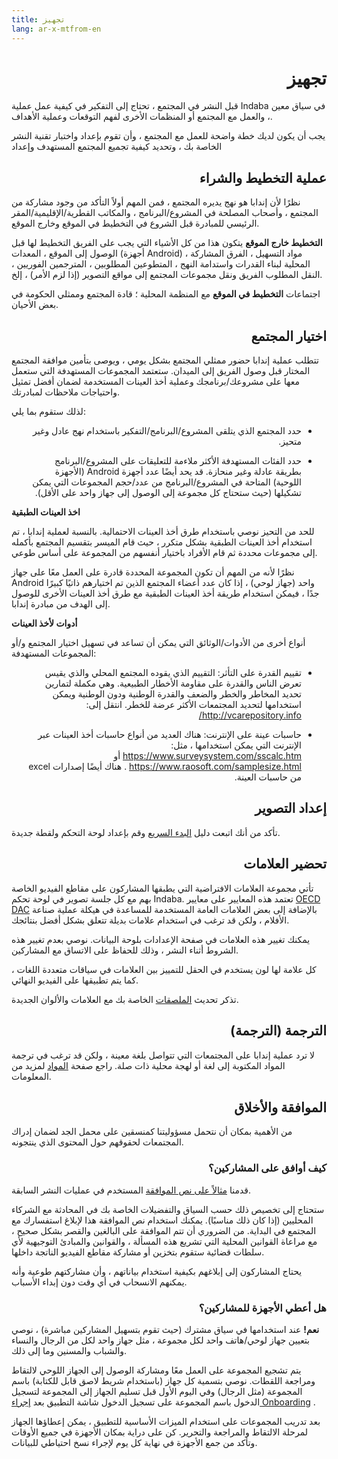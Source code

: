 ```yaml
---
title: تجهيز
lang: ar-x-mtfrom-en
---
```

<ReadTime/> 

<Steps :step="0"/> 

<h1 style=";text-align:right;direction:rtl"> تجهيز </h1> 

<Leader> 

 قبل النشر في المجتمع ، تحتاج إلى التفكير في كيفية عمل عملية Indaba في سياق معين ، والعمل مع المجتمع أو المنظمات الأخرى لفهم التوقعات وعملية الأهداف.  

</Leader> 

<Tip title="نتيجة الخطوة"> 

 يجب أن يكون لديك خطة واضحة للعمل مع المجتمع ، وأن تقوم بإعداد واختبار تقنية النشر الخاصة بك ، وتحديد كيفية تجميع المجتمع المستهدف وإعداد  

</Tip> 

<TimeGuide title="حتى 6 أشهر سابقة"> 

<h2 style=";text-align:right;direction:rtl"> عملية التخطيط والشراء </h2> 

</TimeGuide> 

 نظرًا لأن إندابا هو نهج يديره المجتمع ، فمن المهم أولاً التأكد من وجود مشاركة من المجتمع ، وأصحاب المصلحة في المشروع/البرنامج ، والمكاتب القطرية/الإقليمية/المقر الرئيسي للمبادرة قبل الشروع في التخطيط في الموقع وخارج الموقع.  

 <strong>التخطيط خارج الموقع</strong> يتكون هذا من كل الأشياء التي يجب على الفريق التخطيط لها قبل الوصول إلى الموقع ، المعدات (أجهزة Android) ، مواد التسهيل ، الفرق المشاركة المحلية لبناء القدرات واستدامة النهج ، المتطوعين المطلوبين ، المترجمين الفوريين ، النقل المطلوب الفريق ونقل مجموعات المجتمع إلى مواقع التصوير (إذا لزم الأمر) ، إلخ.  

 اجتماعات <strong>التخطيط في الموقع</strong> مع المنظمة المحلية ؛ قادة المجتمع وممثلي الحكومة في بعض الأحيان.  

<h2 style=";text-align:right;direction:rtl"> اختيار المجتمع </h2> 

 تتطلب عملية إندابا حضور ممثلي المجتمع بشكل يومي ، ويوصى بتأمين موافقة المجتمع المختار قبل وصول الفريق إلى الميدان. ستعتمد المجموعات المستهدفة التي ستعمل معها على مشروعك/برنامجك وعملية أخذ العينات المستخدمة لضمان أفضل تمثيل واحتياجات ملاحظات لمبادرتك.  

 لذلك ستقوم بما يلي:  

<ul style=";text-align:right;direction:rtl"><li style=";text-align:right;direction:rtl"> حدد المجتمع الذي يتلقى المشروع/البرنامج/التفكير باستخدام نهج عادل وغير متحيز. </li></ul> 
<ul style=";text-align:right;direction:rtl"><li style=";text-align:right;direction:rtl"> حدد الفئات المستهدفة الأكثر ملاءمة للتعليقات على المشروع/البرنامج بطريقة عادلة وغير منحازة. قد يحد أيضًا عدد أجهزة Android (الأجهزة اللوحية) المتاحة في المشروع/البرنامج من عدد/حجم المجموعات التي يمكن تشكيلها (حيث ستحتاج كل مجموعة إلى الوصول إلى جهاز واحد على الأقل). </li></ul> 

<StepOptions title="الخيارات: طريقة اختيار المجتمع"> 

 <strong>اخذ العينات الطبقية</strong>  

 للحد من التحيز نوصي باستخدام طرق أخذ العينات الاحتمالية. بالنسبة لعملية إندابا ، تم استخدام أخذ العينات الطبقية بشكل متكرر ، حيث قام الميسر بتقسيم المجتمع بأكمله إلى مجموعات محددة ثم قام الأفراد باختيار أنفسهم من المجموعة على أساس طوعي.  

 نظرًا لأنه من المهم أن تكون المجموعة المحددة قادرة على العمل معًا على جهاز Android واحد (جهاز لوحي) ، إذا كان عدد أعضاء المجتمع الذين تم اختيارهم ذاتيًا كبيرًا جدًا ، فيمكن استخدام طريقة أخذ العينات الطبقية مع طرق أخذ العينات الأخرى للوصول إلى الهدف من مبادرة إندابا.  

 <strong>أدوات لأخذ العينات</strong>  

 أنواع أخرى من الأدوات/الوثائق التي يمكن أن تساعد في تسهيل اختيار المجتمع و/أو المجموعات المستهدفة:  

<ul style=";text-align:right;direction:rtl"><li style=";text-align:right;direction:rtl"> تقييم القدرة على التأثر: التقييم الذي يقوده المجتمع المحلي والذي يقيس تعرض الناس والقدرة على مقاومة الأخطار الطبيعية. وهي مكملة لتمارين تحديد المخاطر والخطر والضعف والقدرة الوطنية ودون الوطنية ويمكن استخدامها لتحديد المجتمعات الأكثر عرضة للخطر. انتقل إلى: <a href="http://vcarepository.info/">http://vcarepository.info/</a> </li></ul> 

<ul style=";text-align:right;direction:rtl"><li style=";text-align:right;direction:rtl"> حاسبات عينة على الإنترنت: هناك العديد من أنواع حاسبات أخذ العينات عبر الإنترنت التي يمكن استخدامها ، مثل: <a href="https://www.surveysystem.com/sscalc.htm">https://www.surveysystem.com/sscalc.htm</a> أو <a href="https://www.raosoft.com/samplesize.html">https://www.raosoft.com/samplesize.html</a> . هناك أيضًا إصدارات excel من حاسبات العينة. </li></ul> 

</StepOptions> 

<h2 style=";text-align:right;direction:rtl"> إعداد التصوير </h2> 

<Dashboard/> 

 تأكد من أنك اتبعت دليل <a href="/ar/quickstart/">البدء السريع</a> وقم بإعداد لوحة التحكم ولقطة جديدة.  

<h2 style=";text-align:right;direction:rtl"> تحضير العلامات </h2> 

<Dashboard/> 

 تأتي مجموعة العلامات الافتراضية التي يطبقها المشاركون على مقاطع الفيديو الخاصة بهم مع كل جلسة تصوير في لوحة تحكم Indaba. تعتمد هذه المعايير على معايير <a href="https://www.oecd.org/dac/">OECD DAC</a> بالإضافة إلى بعض العلامات العامة المستخدمة للمساعدة في هيكلة عملية صناعة الأفلام ، ولكن قد ترغب في استخدام علامات بديلة تتعلق بشكل أفضل بنتائجك.  

<StepOptions title="خيارات: العلامات"> 

 يمكنك تغيير هذه العلامات في صفحة <span class="code">الإعدادات</span> بلوحة البيانات. نوصي بعدم تغيير هذه الشروط أثناء النشر ، وذلك للحفاظ على الاتساق مع المشاركين.  

 كل علامة لها لون يستخدم في الحقل للتمييز بين العلامات في سياقات متعددة اللغات ، كما يتم تطبيقها على الفيديو النهائي.  

 تذكر تحديث <a href="/ar/materials/#stickers">الملصقات</a> الخاصة بك مع العلامات والألوان الجديدة.  

</StepOptions> 

<h2 style=";text-align:right;direction:rtl"> الترجمة (الترجمة) </h2> 

<Dashboard/> 

 لا ترد عملية إندابا على المجتمعات التي تتواصل بلغة معينة ، ولكن قد ترغب في ترجمة المواد المكتوبة إلى لغة أو لهجة محلية ذات صلة. راجع صفحة <a href="/ar/materials/">المواد</a> لمزيد من المعلومات.  

<h2 style=";text-align:right;direction:rtl"> الموافقة والأخلاق </h2> 

<Paper/> 

 من الأهمية بمكان أن نتحمل مسؤوليتنا كمنسقين على محمل الجد لضمان إدراك المجتمعات لحقوقهم حول المحتوى الذي ينتجونه.  

<h3 style=";text-align:right;direction:rtl"> كيف أوافق على المشاركين؟ </h3> 

 قدمنا <a href="/ar/materials/#example-consent-form">مثالاً على نص الموافقة</a> المستخدم في عمليات النشر السابقة.  

 ستحتاج إلى تخصيص ذلك حسب السياق والتفضيلات الخاصة بك في المحادثة مع الشركاء المحليين (إذا كان ذلك مناسبًا). يمكنك استخدام نص الموافقة هذا لإبلاغ استفسارك مع المجتمع في البداية. من الضروري أن تتم الموافقة على البالغين والقصر بشكل صحيح ، مع مراعاة القوانين المحلية التي تشريع هذه المسألة ، والقوانين والمبادئ التوجيهية لأي سلطات قضائية ستقوم بتخزين أو مشاركة مقاطع الفيديو الناتجة داخلها.  

 يحتاج المشاركون إلى إبلاغهم بكيفية استخدام بياناتهم ، وأن مشاركتهم طوعية وأنه يمكنهم الانسحاب في أي وقت دون إبداء الأسباب.  

<h3 style=";text-align:right;direction:rtl"> هل أعطي الأجهزة للمشاركين؟ </h3> 

 <strong>نعم!</strong> عند استخدامها في سياق مشترك (حيث تقوم بتسهيل المشاركين مباشرة) ، نوصي بتعيين جهاز لوحي/هاتف واحد لكل مجموعة ، مثل جهاز واحد لكل من الرجال والنساء والشباب والمسنين وما إلى ذلك.  

 يتم تشجيع المجموعة على العمل معًا ومشاركة الوصول إلى الجهاز اللوحي لالتقاط ومراجعة اللقطات. نوصي بتسمية كل جهاز (باستخدام شريط لاصق قابل للكتابة) باسم المجموعة (مثل الرجال) وفي اليوم الأول قبل تسليم الجهاز إلى المجموعة لتسجيل الدخول باسم المجموعة على تسجيل الدخول شاشة التطبيق بعد <a href="/ar/guide/capture/#onboarding">إجراء Onboarding</a> .  

 بعد تدريب المجموعات على استخدام الميزات الأساسية للتطبيق ، يمكن إعطاؤها الجهاز لمرحلة الالتقاط والمراجعة والتحرير. كن على دراية بمكان الأجهزة في جميع الأوقات وتأكد من جمع الأجهزة في نهاية كل يوم لإجراء نسخ احتياطي للبيانات.  
